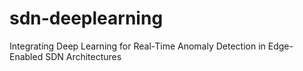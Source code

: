 # sdn-deeplearning
Integrating Deep Learning for Real-Time Anomaly Detection in Edge-Enabled SDN Architectures
